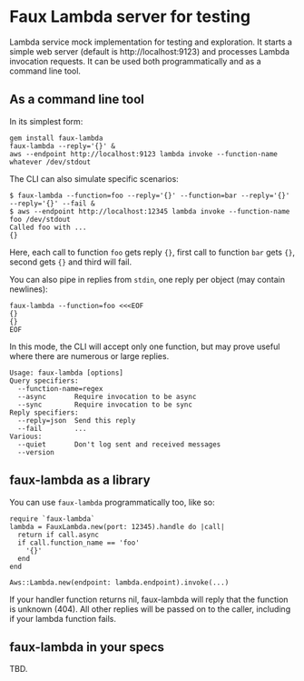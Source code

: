 # Faux Lambda server for testing

Lambda service mock implementation for testing and exploration. It starts a simple web server (default is http://localhost:9123) and processes Lambda invocation requests. It can be used both programmatically and as a command line tool.

## As a command line tool

In its simplest form:
```
gem install faux-lambda
faux-lambda --reply='{}' &
aws --endpoint http://localhost:9123 lambda invoke --function-name whatever /dev/stdout
```

The CLI can also simulate specific scenarios:
```
$ faux-lambda --function=foo --reply='{}' --function=bar --reply='{}' --reply='{}' --fail &
$ aws --endpoint http://localhost:12345 lambda invoke --function-name foo /dev/stdout
Called foo with ...
{}
```
Here, each call to function `foo` gets reply `{}`, first call to function `bar` gets `{}`, second gets `{}` and third will fail.

You can also pipe in replies from `stdin`, one reply per object (may contain newlines):
```
faux-lambda --function=foo <<<EOF
{}
{}
EOF
```
In this mode, the CLI will accept only one function, but may prove useful where there are numerous or large replies.

```
Usage: faux-lambda [options]
Query specifiers:
  --function-name=regex
  --async       Require invocation to be async
  --sync        Require invocation to be sync
Reply specifiers:
  --reply=json  Send this reply
  --fail        ...
Various:
  --quiet       Don't log sent and received messages
  --version
```

## faux-lambda as a library

You can use `faux-lambda` programmatically too, like so:
```
require `faux-lambda`
lambda = FauxLambda.new(port: 12345).handle do |call|
  return if call.async
  if call.function_name == 'foo'
    '{}'
  end
end

Aws::Lambda.new(endpoint: lambda.endpoint).invoke(...)
```

If your handler function returns nil, faux-lambda will reply that the function is unknown (404). All other replies will be passed on to the
caller, including if your lambda function fails.

## faux-lambda in your specs

TBD.
